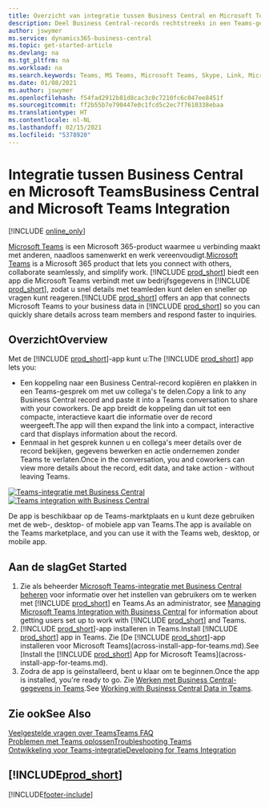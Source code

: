```yaml
---
title: Overzicht van integratie tussen Business Central en Microsoft Teams | Microsoft Docs
description: Deel Business Central-records rechtstreeks in een Teams-gesprek.
author: jswymer
ms.service: dynamics365-business-central
ms.topic: get-started-article
ms.devlang: na
ms.tgt_pltfrm: na
ms.workload: na
ms.search.keywords: Teams, MS Teams, Microsoft Teams, Skype, Link, Microsoft 365, collaborate, collaboration, teamwork
ms.date: 01/08/2021
ms.author: jswymer
ms.openlocfilehash: f54fad2912b81d8cac3c0c7210fc6c047ee8451f
ms.sourcegitcommit: ff2b55b7e790447e0c1fcd5c2ec7f7610338ebaa
ms.translationtype: HT
ms.contentlocale: nl-NL
ms.lasthandoff: 02/15/2021
ms.locfileid: "5378920"
---
```

# <a name="business-central-and-microsoft-teams-integration"></a><span data-ttu-id="80dfe-103">Integratie tussen Business Central en Microsoft Teams</span><span class="sxs-lookup"><span data-stu-id="80dfe-103">Business Central and Microsoft Teams Integration</span></span>

[!INCLUDE [online_only](includes/online_only.md)]

<span data-ttu-id="80dfe-104">[Microsoft Teams](https://www.microsoft.com/en-us/microsoft-365/microsoft-teams) is een Microsoft 365-product waarmee u verbinding maakt met anderen, naadloos samenwerkt en werk vereenvoudigt.</span><span class="sxs-lookup"><span data-stu-id="80dfe-104">[Microsoft Teams](https://www.microsoft.com/en-us/microsoft-365/microsoft-teams) is a Microsoft 365 product that lets you connect with others, collaborate seamlessly, and simplify work.</span></span> <span data-ttu-id="80dfe-105">[!INCLUDE [prod_short](includes/prod_short.md)] biedt een app die Microsoft Teams verbindt met uw bedrijfsgegevens in [!INCLUDE [prod_short](includes/prod_short.md)], zodat u snel details met teamleden kunt delen en sneller op vragen kunt reageren.</span><span class="sxs-lookup"><span data-stu-id="80dfe-105">[!INCLUDE [prod_short](includes/prod_short.md)] offers an app that connects Microsoft Teams to your business data in [!INCLUDE [prod_short](includes/prod_short.md)] so you can quickly share details across team members and respond faster to inquiries.</span></span>

## <a name="overview"></a><span data-ttu-id="80dfe-106">Overzicht</span><span class="sxs-lookup"><span data-stu-id="80dfe-106">Overview</span></span>

<span data-ttu-id="80dfe-107">Met de [!INCLUDE [prod_short](includes/prod_short.md)]-app kunt u:</span><span class="sxs-lookup"><span data-stu-id="80dfe-107">The [!INCLUDE [prod_short](includes/prod_short.md)] app lets you:</span></span>

- <span data-ttu-id="80dfe-108">Een koppeling naar een Business Central-record kopiëren en plakken in een Teams-gesprek om met uw collega's te delen.</span><span class="sxs-lookup"><span data-stu-id="80dfe-108">Copy a link to any Business Central record and paste it into a Teams conversation to share with your coworkers.</span></span> <span data-ttu-id="80dfe-109">De app breidt de koppeling dan uit tot een compacte, interactieve kaart die informatie over de record weergeeft.</span><span class="sxs-lookup"><span data-stu-id="80dfe-109">The app will then expand the link into a compact, interactive card that displays information about the record.</span></span>
- <span data-ttu-id="80dfe-110">Eenmaal in het gesprek kunnen u en collega's meer details over de record bekijken, gegevens bewerken en actie ondernemen zonder Teams te verlaten.</span><span class="sxs-lookup"><span data-stu-id="80dfe-110">Once in the conversation, you and coworkers can view more details about the record, edit data, and take action - without leaving Teams.</span></span>

<span data-ttu-id="80dfe-111">[![Teams-integratie met Business Central](media/teams-intro-v3.png)](media/teams-intro-v3.png#lightbox)</span><span class="sxs-lookup"><span data-stu-id="80dfe-111">[![Teams integration with Business Central](media/teams-intro-v3.png)](media/teams-intro-v3.png#lightbox)</span></span>

<span data-ttu-id="80dfe-112">De app is beschikbaar op de Teams-marktplaats en u kunt deze gebruiken met de web-, desktop- of mobiele app van Teams.</span><span class="sxs-lookup"><span data-stu-id="80dfe-112">The app is available on the Teams marketplace, and you can use it with the Teams web, desktop, or mobile app.</span></span>

## <a name="get-started"></a><span data-ttu-id="80dfe-113">Aan de slag</span><span class="sxs-lookup"><span data-stu-id="80dfe-113">Get Started</span></span>

1. <span data-ttu-id="80dfe-114">Zie als beheerder [Microsoft Teams-integratie met Business Central beheren](admin-teams-integration.md) voor informatie over het instellen van gebruikers om te werken met [!INCLUDE [prod_short](includes/prod_short.md)] en Teams.</span><span class="sxs-lookup"><span data-stu-id="80dfe-114">As an administrator, see [Managing Microsoft Teams Integration with Business Central](admin-teams-integration.md) for information about getting users set up to work with [!INCLUDE [prod_short](includes/prod_short.md)] and Teams.</span></span>
2. <span data-ttu-id="80dfe-115">[!INCLUDE [prod_short](includes/prod_short.md)]-app installeren in Teams.</span><span class="sxs-lookup"><span data-stu-id="80dfe-115">Install [!INCLUDE [prod_short](includes/prod_short.md)] app in Teams.</span></span> <span data-ttu-id="80dfe-116">Zie [De [!INCLUDE [prod_short](includes/prod_short.md)]-app installeren voor Microsoft Teams](across-install-app-for-teams.md).</span><span class="sxs-lookup"><span data-stu-id="80dfe-116">See [Install the [!INCLUDE [prod_short](includes/prod_short.md)] App for Microsoft Teams](across-install-app-for-teams.md).</span></span>
3. <span data-ttu-id="80dfe-117">Zodra de app is geïnstalleerd, bent u klaar om te beginnen.</span><span class="sxs-lookup"><span data-stu-id="80dfe-117">Once the app is installed, you're ready to go.</span></span> <span data-ttu-id="80dfe-118">Zie [Werken met Business Central-gegevens in Teams](across-working-with-teams.md).</span><span class="sxs-lookup"><span data-stu-id="80dfe-118">See [Working with Business Central Data in Teams](across-working-with-teams.md).</span></span> 

## <a name="see-also"></a><span data-ttu-id="80dfe-119">Zie ook</span><span class="sxs-lookup"><span data-stu-id="80dfe-119">See Also</span></span>

[<span data-ttu-id="80dfe-120">Veelgestelde vragen over Teams</span><span class="sxs-lookup"><span data-stu-id="80dfe-120">Teams FAQ</span></span>](teams-faq.md)  
[<span data-ttu-id="80dfe-121">Problemen met Teams oplossen</span><span class="sxs-lookup"><span data-stu-id="80dfe-121">Troubleshooting Teams</span></span>](admin-teams-troubleshooting.md)  
[<span data-ttu-id="80dfe-122">Ontwikkeling voor Teams-integratie</span><span class="sxs-lookup"><span data-stu-id="80dfe-122">Developing for Teams Integration</span></span>](/dynamics365/business-central/dev-itpro/developer/devenv-develop-for-teams)  
## [!INCLUDE[prod_short](includes/free_trial_md.md)]  


[!INCLUDE[footer-include](includes/footer-banner.md)]